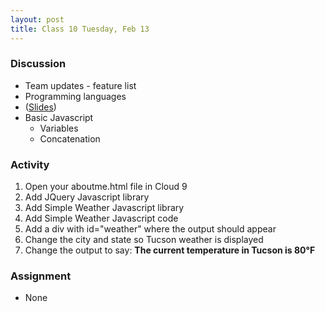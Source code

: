 ```yaml
---
layout: post
title: Class 10 Tuesday, Feb 13
---
```


### Discussion

* Team updates - feature list
* Programming languages
* ([Slides](/presentations/class10))
* Basic Javascript
  * Variables
  * Concatenation

### Activity

1. Open your aboutme.html file in Cloud 9
1. Add JQuery Javascript library
1. Add Simple Weather Javascript library
1. Add Simple Weather Javascript code
1. Add a div with id="weather" where the output should appear
1. Change the city and state so Tucson weather is displayed
1. Change the output to say: **The current temperature in Tucson is 80&deg;F**

### Assignment

* None
